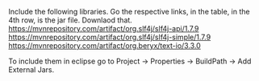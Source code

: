 Include the following libraries. Go the respective links, in the table, in the 4th row, is the jar file. Downlaod that.
https://mvnrepository.com/artifact/org.slf4j/slf4j-api/1.7.9
https://mvnrepository.com/artifact/org.slf4j/slf4j-simple/1.7.9
https://mvnrepository.com/artifact/org.beryx/text-io/3.3.0

To include them in eclipse go to Project -> Properties -> BuildPath -> Add External Jars.